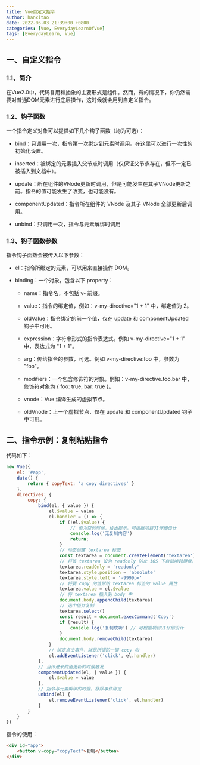 ```yaml
---
title: Vue自定义指令
author: hanxitao
date: 2022-06-03 21:39:00 +0800
categories: [Vue, EverydayLearnOfVue]
tags: [EverydayLearn, Vue]
---
```


## 一、自定义指令

### 1.1、简介

在Vue2.0中，代码复用和抽象的主要形式是组件。然而，有的情况下，你仍然需要对普通DOM元素进行底层操作，这时候就会用到自定义指令。

### 1.2、钩子函数

一个指令定义对象可以提供如下几个钩子函数（均为可选）：

- bind：只调用一次，指令第一次绑定到元素时调用。在这里可以进行一次性的初始化设置。

- inserted：被绑定的元素插入父节点时调用（仅保证父节点存在，但不一定已被插入到文档中）。

- update：所在组件的VNode更新时调用，但是可能发生在其子VNode更新之前。指令的值可能发生了改变，也可能没有。

- componentUpdated：指令所在组件的 VNode 及其子 VNode 全部更新后调用。

- unbind：只调用一次，指令与元素解绑时调用

### 1.3、钩子函数参数

指令钩子函数会被传入以下参数：

- el：指令所绑定的元素，可以用来直接操作 DOM。

- binding：一个对象，包含以下 property：

    - name：指令名，不包括 v- 前缀。

    - value：指令的绑定值，例如：v-my-directive="1 + 1" 中，绑定值为 2。

    - oldValue：指令绑定的前一个值，仅在 update 和 componentUpdated 钩子中可用。

    - expression：字符串形式的指令表达式。例如 v-my-directive="1 + 1" 中，表达式为 "1 + 1"。

    - arg：传给指令的参数，可选。例如 v-my-directive:foo 中，参数为 "foo"。

    - modifiers：一个包含修饰符的对象。例如：v-my-directive.foo.bar 中，修饰符对象为 { foo: true, bar: true }。

    - vnode：Vue 编译生成的虚拟节点。

    - oldVnode：上一个虚拟节点，仅在 update 和 componentUpdated 钩子中可用。

## 二、指令示例：复制粘贴指令

代码如下：

```javascript
new Vue({
    el: '#app',
    data() {
        return { copyText: 'a copy directives' }
    },
    directives: {
        copy: {
            bind(el, { value }) {
                el.$value = value
                el.handler = () => {
                    if (!el.$value) {
                        // 值为空的时候，给出提示。可根据项目UI仔细设计
                        console.log('无复制内容')
                        return;
                    }
                    // 动态创建 textarea 标签
                    const textarea = document.createElement('textarea')
                    // 将该 textarea 设为 readonly 防止 iOS 下自动唤起键盘，同时将 textarea 移出可视区域
                    textarea.readOnly = 'readonly'
                    textarea.style.position = 'absolute'
                    textarea.style.left = '-9999px'
                    // 将要 copy 的值赋给 textarea 标签的 value 属性
                    textarea.value = el.$value
                    // 将 textarea 插入到 body 中
                    document.body.appendChild(textarea)
                    // 选中值并复制
                    textarea.select()
                    const result = document.execCommand('Copy')
                    if (result) {
                        console.log('复制成功') // 可根据项目UI仔细设计
                    }
                    document.body.removeChild(textarea)
                }
                // 绑定点击事件，就是所谓的一键 copy 啦
                el.addEventListener('click', el.handler)
            },
            // 当传进来的值更新的时候触发
            componentUpdated(el, { value }) {
                el.$value = value
            },
            // 指令与元素解绑的时候，移除事件绑定
            unbind(el) {
                el.removeEventListener('click', el.handler)
            }
        }
    }
})
```

指令的使用：
```html
<div id="app">
    <button v-copy="copyText">复制</button>
</div>
```
